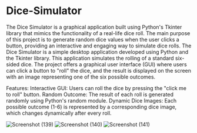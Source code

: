 # Dice-Simulator
The Dice Simulator is a graphical application built using Python's Tkinter library that mimics the functionality of a real-life dice roll. The main purpose of this project is to generate random dice values when the user clicks a button, providing an interactive and engaging way to simulate dice rolls. The Dice Simulator is a simple desktop application developed using Python and the Tkinter library. This application simulates the rolling of a standard six-sided dice. The project offers a graphical user interface (GUI) where users can click a button to "roll" the dice, and the result is displayed on the screen with an image representing one of the six possible outcomes.

Features:
Interactive GUI: Users can roll the dice by pressing the "click me to roll" button.
Random Outcome: The result of each roll is generated randomly using Python's random module.
Dynamic Dice Images: Each possible outcome (1-6) is represented by a corresponding dice image, which changes dynamically after every roll.

![Screenshot (139)](https://github.com/user-attachments/assets/c995bc22-a3b8-4880-a72e-4a12ffe0d11c)
![Screenshot (140)](https://github.com/user-attachments/assets/0d18b6ac-00b1-4082-8d84-cac4c21127de)
![Screenshot (141)](https://github.com/user-attachments/assets/dcf6eb56-1641-48e6-86cd-79c346bd2f48)

